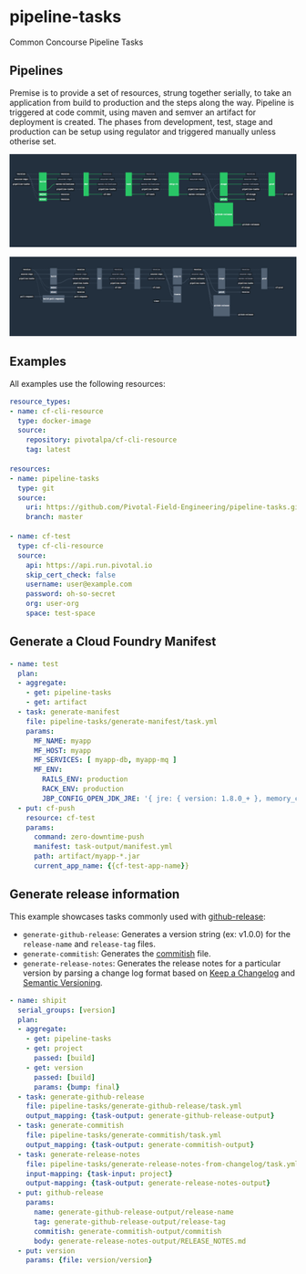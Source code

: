 # pipeline-tasks
Common Concourse Pipeline Tasks

## Pipelines
Premise is to provide a set of resources, strung together serially, to take an application from build to production and the steps along the way. Pipeline is triggered at code commit, using maven and semver an artifact for deployment is created. The phases from development, test, stage and production can be setup using regulator and triggered manually unless otherise set.

![Push Webapp Base](./images/push-webapp-base.png)

![Push Webapp Extras](./images/push-webapp-extras.png)


## Examples

All examples use the following resources:

```yaml
resource_types:
- name: cf-cli-resource
  type: docker-image
  source:
    repository: pivotalpa/cf-cli-resource
    tag: latest

resources:
- name: pipeline-tasks
  type: git
  source:
    uri: https://github.com/Pivotal-Field-Engineering/pipeline-tasks.git
    branch: master

- name: cf-test
  type: cf-cli-resource
  source:
    api: https://api.run.pivotal.io
    skip_cert_check: false
    username: user@example.com
    password: oh-so-secret
    org: user-org
    space: test-space
```

## Generate a Cloud Foundry Manifest

```yaml
- name: test
  plan:
  - aggregate:
    - get: pipeline-tasks
    - get: artifact
  - task: generate-manifest
    file: pipeline-tasks/generate-manifest/task.yml
    params:
      MF_NAME: myapp
      MF_HOST: myapp
      MF_SERVICES: [ myapp-db, myapp-mq ]
      MF_ENV:
        RAILS_ENV: production
        RACK_ENV: production
        JBP_CONFIG_OPEN_JDK_JRE: '{ jre: { version: 1.8.0_+ }, memory_calculator: { stack_threads: 200 } }'
  - put: cf-push
    resource: cf-test
    params:
      command: zero-downtime-push
      manifest: task-output/manifest.yml
      path: artifact/myapp-*.jar
      current_app_name: {{cf-test-app-name}}
```

## Generate release information

This example showcases tasks commonly used with [github-release](https://github.com/concourse/github-release-resource):
* `generate-github-release`: Generates a version string (ex: v1.0.0) for the `release-name` and `release-tag` files.
* `generate-commitish`: Generates the [commitish](https://stackoverflow.com/questions/23303549/what-are-commit-ish-and-tree-ish-in-git) file.
* `generate-release-notes`: Generates the release notes for a particular version by parsing a change log format based on [Keep a Changelog](http://keepachangelog.com/en/1.0.0/) and [Semantic Versioning](http://semver.org/spec/v2.0.0.html).

```yaml
- name: shipit
  serial_groups: [version]
  plan:
  - aggregate:
    - get: pipeline-tasks
    - get: project
      passed: [build]
    - get: version
      passed: [build]
      params: {bump: final}
  - task: generate-github-release
    file: pipeline-tasks/generate-github-release/task.yml
    output_mapping: {task-output: generate-github-release-output}
  - task: generate-commitish
    file: pipeline-tasks/generate-commitish/task.yml
    output_mapping: {task-output: generate-commitish-output}
  - task: generate-release-notes
    file: pipeline-tasks/generate-release-notes-from-changelog/task.yml
    input-mapping: {task-input: project}
    output-mapping: {task-output: generate-release-notes-output}
  - put: github-release
    params:
      name: generate-github-release-output/release-name
      tag: generate-github-release-output/release-tag
      commitish: generate-commitish-output/commitish
      body: generate-release-notes-output/RELEASE_NOTES.md
  - put: version
    params: {file: version/version}

```
